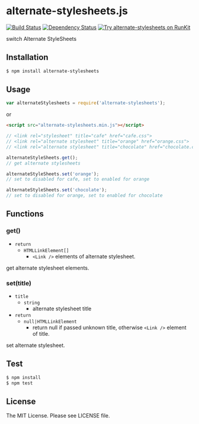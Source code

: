 # alternate-stylesheets.js

[![Build Status](https://travis-ci.org/sasaplus1/alternate-stylesheets.js.svg)](https://travis-ci.org/sasaplus1/alternate-stylesheets.js)
[![Dependency Status](https://gemnasium.com/sasaplus1/alternate-stylesheets.js.svg)](https://gemnasium.com/sasaplus1/alternate-stylesheets.js)
[![Try alternate-stylesheets on RunKit](https://badge.runkitcdn.com/alternate-stylesheets.svg)](https://npm.runkit.com/alternate-stylesheets)

switch Alternate StyleSheets

## Installation

```sh
$ npm install alternate-stylesheets
```

## Usage

```js
var alternateStylesheets = require('alternate-stylesheets');
```

or

```html
<script src="alternate-stylesheets.min.js"></script>
```

```js
// <link rel="stylesheet" title="cafe" href="cafe.css">
// <link rel="alternate stylesheet" title="orange" href="orange.css">
// <link rel="alternate stylesheet" title="chocolate" href="chocolate.css">

alternateStyleSheets.get();
// get alternate stylesheets

alternateStyleSheets.set('orange');
// set to disabled for cafe, set to enabled for orange

alternateStyleSheets.set('chocolate');
// set to disabled for orange, set to enabled for chocolate
```

## Functions

### get()

- `return`
  - `HTMLLinkElement[]`
    - `<Link />` elements of alternate stylesheet.

get alternate stylesheet elements.

### set(title)

- `title`
  - `string`
    - alternate stylesheet title
- `return`
  - `null|HTMLLinkElement`
    - return null if passed unknown title, otherwise `<Link />` element of title.

set alternate stylesheet.

## Test

```sh
$ npm install
$ npm test
```

## License

The MIT License. Please see LICENSE file.
